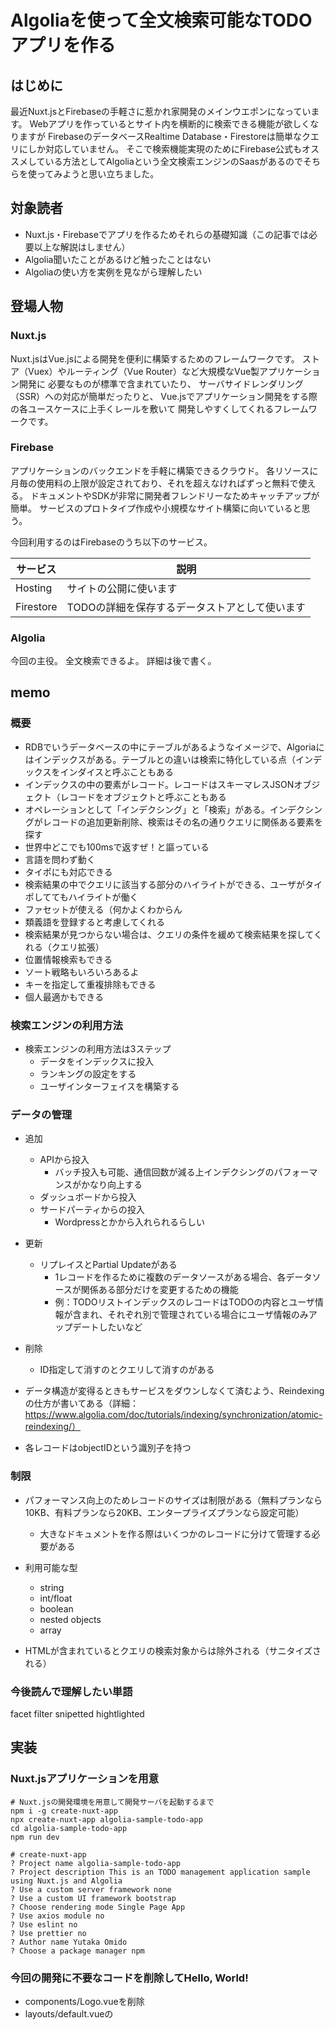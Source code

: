 # Algoliaを使って全文検索可能なTODOアプリを作る

## はじめに
最近Nuxt.jsとFirebaseの手軽さに惹かれ家開発のメインウエポンになっています。
Webアプリを作っているとサイト内を横断的に検索できる機能が欲しくなりますが
FirebaseのデータベースRealtime Database・Firestoreは簡単なクエリにしか対応していません。
そこで検索機能実現のためにFirebase公式もオススメしている方法としてAlgoliaという全文検索エンジンのSaasがあるのでそちらを使ってみようと思い立ちました。

## 対象読者
- Nuxt.js・Firebaseでアプリを作るためそれらの基礎知識（この記事では必要以上な解説はしません）
- Algolia聞いたことがあるけど触ったことはない
- Algoliaの使い方を実例を見ながら理解したい

## 登場人物

### Nuxt.js
Nuxt.jsはVue.jsによる開発を便利に構築するためのフレームワークです。
ストア（Vuex）やルーティング（Vue Router）など大規模なVue製アプリケーション開発に
必要なものが標準で含まれていたり、
サーバサイドレンダリング（SSR）への対応が簡単だったりと、
Vue.jsでアプリケーション開発をする際の各ユースケースに上手くレールを敷いて
開発しやすくしてくれるフレームワークです。

### Firebase
アプリケーションのバックエンドを手軽に構築できるクラウド。
各リソースに月毎の使用料の上限が設定されており、それを超えなければずっと無料で使える。
ドキュメントやSDKが非常に開発者フレンドリーなためキャッチアップが簡単。
サービスのプロトタイプ作成や小規模なサイト構築に向いていると思う。

今回利用するのはFirebaseのうち以下のサービス。

| サービス | 説明 |
| --- | --- |
| Hosting | サイトの公開に使います |
| Firestore | TODOの詳細を保存するデータストアとして使います |

### Algolia
今回の主役。
全文検索できるよ。
詳細は後で書く。

## memo
### 概要
- RDBでいうデータベースの中にテーブルがあるようなイメージで、Algoriaにはインデックスがある。テーブルとの違いは検索に特化している点（インデックスをインダイスと呼ぶこともある
- インデックスの中の要素がレコード。レコードはスキーマレスJSONオブジェクト（レコードをオブジェクトと呼ぶこともある
- オペレーションとして「インデクシング」と「検索」がある。インデクシングがレコードの追加更新削除、検索はその名の通りクエリに関係ある要素を探す
- 世界中どこでも100msで返すぜ！と謳っている
- 言語を問わず動く
- タイポにも対応できる
- 検索結果の中でクエリに該当する部分のハイライトができる、ユーザがタイポしててもハイライトが働く
- ファセットが使える（何かよくわからん
- 類義語を登録すると考慮してくれる
- 検索結果が見つからない場合は、クエリの条件を緩めて検索結果を探してくれる（クエリ拡張）
- 位置情報検索もできる
- ソート戦略もいろいろあるよ
- キーを指定して重複排除もできる
- 個人最適かもできる

### 検索エンジンの利用方法
- 検索エンジンの利用方法は3ステップ
  -  データをインデックスに投入
  -  ランキングの設定をする
  - ユーザインターフェイスを構築する

### データの管理
- 追加
  - APIから投入
    - バッチ投入も可能、通信回数が減る上インデクシングのパフォーマンスがかなり向上する
  - ダッシュボードから投入
  - サードパーティからの投入
    - Wordpressとかから入れられるらしい

- 更新
  - リプレイスとPartial Updateがある
    - 1レコードを作るために複数のデータソースがある場合、各データソースが関係ある部分だけを変更するための機能
    - 例：TODOリストインデックスのレコードはTODOの内容とユーザ情報が含まれ、それぞれ別で管理されている場合にユーザ情報のみアップデートしたいなど

- 削除
  - ID指定して消すのとクエリして消すのがある

- データ構造が変得るときもサービスをダウンしなくて済むよう、Reindexingの仕方が書いてある（詳細：https://www.algolia.com/doc/tutorials/indexing/synchronization/atomic-reindexing/）

- 各レコードはobjectIDという識別子を持つ

### 制限
- パフォーマンス向上のためレコードのサイズは制限がある（無料プランなら10KB、有料プランなら20KB、エンタープライズプランなら設定可能）
  - 大きなドキュメントを作る際はいくつかのレコードに分けて管理する必要がある　

- 利用可能な型
  - string
  - int/float
  - boolean
  - nested objects
  - array

- HTMLが含まれているとクエリの検索対象からは除外される（サニタイズされる）

### 今後読んで理解したい単語
facet filter
snipetted
hightlighted


## 実装

### Nuxt.jsアプリケーションを用意
```
# Nuxt.jsの開発環境を用意して開発サーバを起動するまで
npm i -g create-nuxt-app
npx create-nuxt-app algolia-sample-todo-app
cd algolia-sample-todo-app
npm run dev

# create-nuxt-app
? Project name algolia-sample-todo-app
? Project description This is an TODO management application sample using Nuxt.js and Algolia
? Use a custom server framework none
? Use a custom UI framework bootstrap
? Choose rendering mode Single Page App
? Use axios module no
? Use eslint no
? Use prettier no
? Author name Yutaka Omido
? Choose a package manager npm
```

### 今回の開発に不要なコードを削除してHello, World!
- components/Logo.vueを削除
- layouts/default.vueの<style>タグ内をごっそり削除
- pages/index.vueを以下のように変更

```
<template>
<div>
    <h1>Hello, Nuxt.js</h1>
</div>
</template>

<script>
export default {
}
</script>
```

### Algoliaのインデックスを作る
1. アカウント登録
2. インデックスを作る
※ addObjectした時にインデックス勝手に作られるのでいらないかも

### インデックスにレコードを追加してみよう
いい感じのフォームを作る

```
npm install algoliasearch --save
```

```javascript
import * as algoliasearch from 'algoliasearch'
import config from '~/algolia.config.js'

const client = algoliasearch(config.appId, config.apiKey)
const index = client.initIndex('todo')

await index.addObject(this.todoInput)
```
